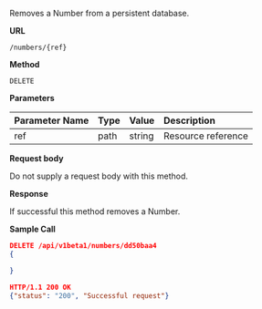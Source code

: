 Removes a Number from a persistent database.

**URL**

`/numbers/{ref}`

**Method**

`DELETE`

**Parameters**

| Parameter Name | Type   | Value | Description
| ---  | :--------- |  :--------- |  :--------- |
| ref |  path | string | Resource reference|

**Request body**

Do not supply a request body with this method.

**Response**

If successful this method removes a Number.

**Sample Call**

```json
DELETE /api/v1beta1/numbers/dd50baa4
{

}

HTTP/1.1 200 OK
{"status": "200", "Successful request"}
```
